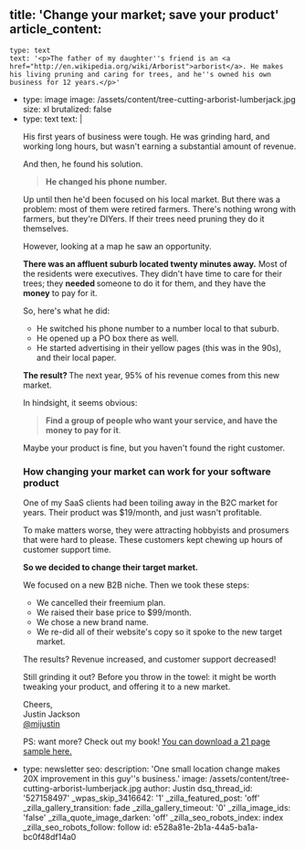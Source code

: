 title: 'Change your market; save your product'
article_content:
  -
    type: text
    text: '<p>The father of my daughter''s friend is an <a href="http://en.wikipedia.org/wiki/Arborist">arborist</a>. He makes his living pruning and caring for trees, and he''s owned his own business for 12 years.</p>'
  -
    type: image
    image: /assets/content/tree-cutting-arborist-lumberjack.jpg
    size: xl
    brutalized: false
  -
    type: text
    text: |
      <p>His first years of business were tough. He was grinding hard, and working long hours, but wasn't earning a substantial amount of revenue.</p><p>And then, he found his solution.</p><blockquote><p><strong>He changed his phone number.</strong></p></blockquote><p>Up until then he'd been focused on his&nbsp;local market. But there was a problem: most of them were retired farmers. There's nothing wrong with farmers, but they're DIYers. If their trees need pruning they do it themselves.</p><p>However, looking at a map he saw an opportunity.</p><p><strong>There was an affluent suburb located twenty minutes away.</strong>&nbsp;Most of the residents were executives. They didn't have time to care for their trees; they <strong>needed&nbsp;</strong>someone to do it for them, and they have the <strong>money</strong>&nbsp;to pay for it.</p><p>So, here's what he did:</p><ul><li>He switched his phone number to a number local to that suburb.</li><li>He opened up a PO box there as well.&nbsp;</li><li>He started advertising in their yellow pages (this was in the 90s), and their local paper.<br></li></ul><p><strong>The result? </strong>The next year, 95% of his revenue comes from this new market.</p><p>In hindsight, it seems obvious:<strong>&nbsp;</strong></p><blockquote><p><strong>Find a group of people who want your service, and have the money to pay for it</strong>.&nbsp;</p></blockquote><p>Maybe your product is fine, but you haven't found the right customer.</p><h3>How changing your market can work for your software product</h3><p>One of my SaaS clients had been toiling away&nbsp;in the B2C market for years. Their product was $19/month, and just wasn't profitable.</p><p>To make matters worse, they were attracting hobbyists and prosumers that were hard to please. These customers kept chewing up hours of customer support time.</p><p><strong>So we decided to change their target market.</strong>&nbsp;</p><p>We focused on a new B2B niche. Then we took these steps:</p><ul><li>We cancelled their freemium plan.</li><li>We raised their base price to $99/month.<br></li><li>We chose a new brand name.</li><li>We re-did all of their website's copy so it spoke to the new target market.</li></ul><p>The results? Revenue increased, and customer support decreased!</p><p>Still grinding it out? Before you throw in the towel: it might be worth tweaking your product, and offering it to a new market.</p><p>Cheers,<br>
      Justin Jackson<br>
      <a href="http://twitter.com/mijustin">@mijustin</a></p><p>PS: want more? Check out my book!&nbsp;<a href="http://devmarketing.xyz">You can download a 21 page sample here.</a></p>
  -
    type: newsletter
seo:
  description: 'One small location change makes 20X improvement in this guy''s business.'
  image: /assets/content/tree-cutting-arborist-lumberjack.jpg
author: Justin
dsq_thread_id: '527158497'
_wpas_skip_3416642: '1'
_zilla_featured_post: 'off'
_zilla_gallery_transition: fade
_zilla_gallery_timeout: '0'
_zilla_image_ids: 'false'
_zilla_quote_image_darken: 'off'
_zilla_seo_robots_index: index
_zilla_seo_robots_follow: follow
id: e528a81e-2b1a-44a5-ba1a-bc0f48df14a0
